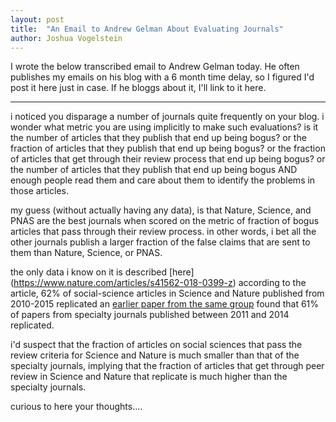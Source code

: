 ```yaml
---
layout: post
title:  "An Email to Andrew Gelman About Evaluating Journals"
author: Joshua Vogelstein
---
```


I wrote the below transcribed email to Andrew Gelman today.  He often publishes my emails on his blog with a 6 month time delay, so I figured I'd post it here just in case.  If he bloggs about it, I'll link to it here. 


***************

i noticed you disparage a number of journals quite frequently on your blog.
i wonder what metric you are using implicitly to make such evaluations?
is it the number of articles that they publish that end up being bogus?
or the fraction of articles that they publish that end up being bogus?
or the fraction of articles that get through their review process that end up being bogus?
or the number of articles that they publish that end up being bogus AND enough people read them and care about them to identify the problems in those articles.

my guess (without actually having any data), is that Nature, Science, and PNAS are the best journals when scored on the metric of fraction of bogus articles that pass through their review process. in other words, i bet all the other journals publish a larger fraction of the false claims that are sent to them than Nature, Science, or PNAS.

the only data i know on it is described [here]
(https://www.nature.com/articles/s41562-018-0399-z)
according to the article, 62% of social-science articles in Science and Nature published from 2010-2015 replicated
an [earlier paper from the same group](https://science.sciencemag.org/content/351/6280/1433.long) found that 61% of papers from specialty journals published between 2011 and 2014 replicated.

i'd suspect that the fraction of articles on social sciences that pass the review criteria for Science and Nature is much smaller than that of the specialty journals, 
implying that the fraction of articles that get through peer review in Science and Nature that replicate is much higher than the specialty journals.

curious to here your thoughts....